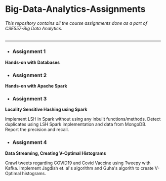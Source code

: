 # Big-Data-Analytics-Assignments
###### This repository contains all the course assignments done as a part of CSE557-Big Data Analytics.
---

- ### Assignment 1 
**Hands-on with Databases**

- ### Assignment 2 
**Hands-on with Apache Spark**

- ### Assignment 3
**Locality Sensitive Hashing using Spark**

Implement LSH in Spark without using any inbuilt functions/methods. Detect duplicates using LSH Spark implementation and data from MongoDB. Report the precision and recall.

- ### Assignment 4 
**Data Streaming, Creating V-Optimal Histograms**

Crawl tweets regarding COVID19 and Covid Vaccine using Tweepy with Kafka. Implement Jagdish et. al's algorithm and Guha's algorith to create V-Optimal histograms. 
